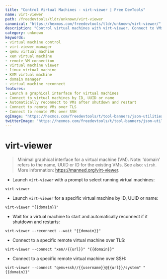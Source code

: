 ```yaml
---
title: "Control Virtual Machines - virt-viewer | Free DevTools"
name: virt-viewer
path: /freedevtools/tldr/unknown/virt-viewer
canonical: "https://hexmos.com/freedevtools/tldr/unknown/virt-viewer/"
description: "Control virtual machines with virt-viewer. Connect to VMs, manage connections and monitor performance. Free online tool, no registration required."
category: unknown
keywords:
- virtual machine control
- virt-viewer manager
- qemu virtual machine
- xen virtual machine
- remote VM connection
- virtual machine viewer
- linux virtual machine
- KVM virtual machine
- domain manager
- virtual machine reconnect
features:
- Launch a graphical interface for virtual machines
- Connect to virtual machines by ID, UUID or name
- Automatically reconnect to VMs after shutdown and restart
- Connect to remote VMs over TLS
- Connect to remote VMs over SSH
ogImage: "https://hexmos.com/freedevtools/t/tool-banners/json-utilities-banner.png"
twitterImage: "https://hexmos.com/freedevtools/t/tool-banners/json-utilities-banner.png"
---
```


# virt-viewer

> Minimal graphical interface for a virtual machine (VM).
> Note: 'domain' refers to the name, UUID or ID for the existing VMs.
> See also: `virsh`.
> More information: <https://manned.org/virt-viewer>.

- Launch `virt-viewer` with a prompt to select running virtual machines:

`virt-viewer`

- Launch `virt-viewer` for a specific virtual machine by ID, UUID or name:

`virt-viewer "{{domain}}"`

- Wait for a virtual machine to start and automatically reconnect if it shutdown and restarts:

`virt-viewer --reconnect --wait "{{domain}}"`

- Connect to a specific remote virtual machine over TLS:

`virt-viewer --connect "xen//{{url}}" "{{domain}}"`

- Connect to a specific remote virtual machine over SSH:

`virt-viewer --connect "qemu+ssh//{{username}}@{{url}}/system" "{{domain}}"`
